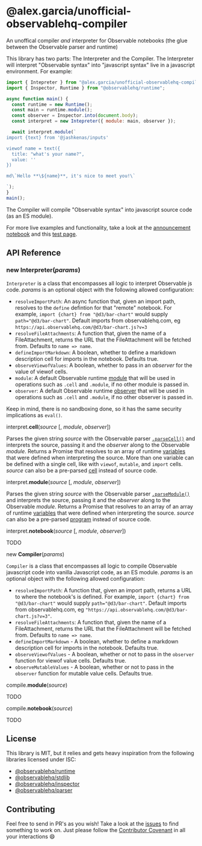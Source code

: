 # @alex.garcia/unofficial-observablehq-compiler

An unoffical compiler _and_ interpreter for Observable notebooks (the glue between the Observable parser and runtime)

This library has two parts: The Interpreter and the Compiler. The Interpreter will interpret "Observable syntax" into "javascript syntax" live in a javascript environment. For example:

```javascript
import { Intepreter } from "@alex.garcia/unofficial-observablehq-compiler";
import { Inspector, Runtime } from "@observablehq/runtime";

async function main() {
  const runtime = new Runtime();
  const main = runtime.module();
  const observer = Inspector.into(document.body);
  const interpret = new Intepreter({ module: main, observer });

  await interpret.module(`
import {text} from '@jashkenas/inputs'

viewof name = text({
  title: "what's your name?",
  value: ''
})

md\`Hello **\${name}**, it's nice to meet you!\`

`);
}
main();
```

The Compiler will compile "Observable syntax" into javascript source code (as an ES module).

For more live examples and functionality, take a look at the [announcement notebook](https://observablehq.com/d/74f872c4fde62e35)
and this [test page](https://github.com/asg017/unofficial-observablehq-compiler/blob/master/test/test.html).

## API Reference

### new Interpreter(_params_)

`Interpreter` is a class that encompasses all logic to interpret Observable js code. _params_ is an optional object with the following allowed configuration:

- `resolveImportPath`: An async function that, given an import path, resolves to the `define` defintion for that "remote" notebook. For example, `import {chart} from "@d3/bar-chart"` would supply `path="@d3/bar-chart"`. Default imports from observablehq.com, eg `https://api.observablehq.com/@d3/bar-chart.js?v=3`
- `resolveFileAttachments`: A function that, given the name of a FileAttachment, returns the URL that the FileAttachment will be fetched from. Defaults to `name => name`.
- `defineImportMarkdown`: A boolean, whether to define a markdown description cell for imports in the notebook. Defaults true.
- `observeViewofValues`: A boolean, whether to pass in an _observer_ for the value of viewof cells.
- `module`: A default Observable runtime [module](https://github.com/observablehq/runtime#modules) that will be used in operations such as `.cell` and `.module`, if no other module is passed in.
- `observer`: A default Observable runtime [observer](https://github.com/observablehq/runtime#observer) that will be used in operations such as `.cell` and `.module`, if no other observer is passed in.

Keep in mind, there is no sandboxing done, so it has the same security implications as `eval()`.

interpret.**cell**(_source_ [, *module*, *observer*])

Parses the given string _source_ with the Observable parser [`.parseCell()`](https://github.com/observablehq/parser#parseCell) and interprets the source, passing it and the _observer_ along to the Observable _module_. Returns a Promise that resolves to an array of runtime [variables](https://github.com/observablehq/runtime#variables) that were defined when interpreting the source. More than one variable can be defined with a single cell, like with `viewof`, `mutable`, and `import` cells. _source_ can also be a pre-parsed [cell](https://github.com/observablehq/parser#cell) instead of source code.

interpret.**module**(_source_ [, *module*, *observer*])

Parses the given string _source_ with the Observable parser [`.parseModule()`](https://github.com/observablehq/parser#parseModule) and interprets the source, passing it and the _observer_ along to the Observable _module_. Returns a Promise that resolves to an array of an array of runtime [variables](https://github.com/observablehq/runtime#variables) that were defined when interpreting the source. _source_ can also be a pre-parsed [program](https://github.com/observablehq/parser#program) instead of source code.

interpret.**notebook**(_source_ [, *module*, *observer*])

TODO

new **Compiler**(_params_)

`Compiler` is a class that encompasses all logic to compile Observable javascript code into vanilla Javascript code, as an ES module. _params_ is an optional object with the following allowed configuration:

- `resolveImportPath`: A function that, given an import path, returns a URL to where the notebook's is defined. For example, `import {chart} from "@d3/bar-chart"` would supply `path="@d3/bar-chart"`. Default imports from observablehq.com, eg `"https://api.observablehq.com/@d3/bar-chart.js?v=3"`.
- `resolveFileAttachments`: A function that, given the name of a FileAttachment, returns the URL that the FileAttachment will be fetched from. Defaults to `name => name`.
- `defineImportMarkdown` - A boolean, whether to define a markdown description cell for imports in the notebook. Defaults true.
- `observeViewofValues` - A boolean, whether or not to pass in the `observer` function for viewof value cells. Defaults true.
- `observeMutableValues` - A boolean, whether or not to pass in the `observer` function for mutable value cells. Defaults true.

compile.**module**(_source_)

TODO

compile.**notebook**(_source_)

TODO

## License

This library is MIT, but it relies and gets heavy inspiration from the following
libraries licensed under ISC:

- [@observablehq/runtime](https://github.com/observablehq/runtime)
- [@observablehq/stdlib](https://github.com/observablehq/stdlib)
- [@observablehq/inspector](https://github.com/observablehq/inspector)
- [@observablehq/parser](https://github.com/observablehq/parser)

## Contributing

Feel free to send in PR's as you wish! Take a look at the [issues](https://github.com/asg017/unofficial-observablehq-compiler/issues)
to find something to work on. Just please follow the [Contributor Covenant](https://www.contributor-covenant.org/)
in all your interactions :smile:
